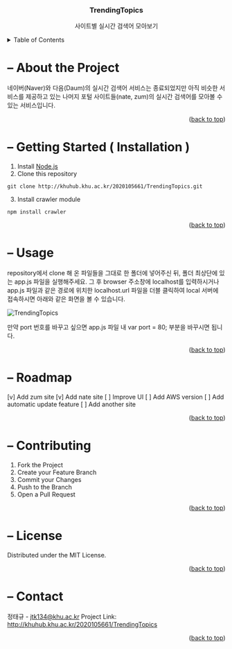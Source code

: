 <br />
<div align="center">
  <h3 align="center">TrendingTopics</h3>
  <p align="center">사이트별 실시간 검색어 모아보기</p>
</div>

<details>
  <summary>Table of Contents</summary>
  <ol>
    <li><a href="#-about-the-project">About The Project</a></li>
    <li><a href="#-getting-started-installation-">Getting Started</a></li>
    <li><a href="#-usage">Usage</a></li>
    <li><a href="#-roadmap">Roadmap</a></li>
    <li><a href="#-contributing">Contributing</a></li>
    <li><a href="#-license">License</a></li>
    <li><a href="#-contact">Contact</a></li>
  </ol>
</details>

# – About the Project
네이버(Naver)와 다음(Daum)의 실시간 검색어 서비스는 종료되었지만 아직 비슷한 서비스를 제공하고 있는 
나머지 포털 사이트들(nate, zum)의 실시간 검색어를 모아볼 수 있는 서비스입니다.

<p align="right">(<a href="#top">back to top</a>)</p>

# – Getting Started ( Installation )
1. Install [Node.js](https://nodejs.org/)
2. Clone this repository
 ```
git clone http://khuhub.khu.ac.kr/2020105661/TrendingTopics.git
```
3. Install crawler module
```
npm install crawler
```

<p align="right">(<a href="#top">back to top</a>)</p>

# – Usage
repository에서 clone 해 온 파일들을 그대로 한 폴더에 넣어주신 뒤, 폴더 최상단에 있는 app.js 파일을 실행해주세요.
그 후 browser 주소창에 localhost를 입력하시거나 app.js 파일과 같은 경로에 위치한 localhost.url 파일을 더블 클릭하여
local 서버에 접속하시면 아래와 같은 화면을 볼 수 있습니다.

![TrendingTopics](/uploads/b8001be56d3ede98448abaf3e55f052c/TrendingTopics.PNG)

만약 port 번호를 바꾸고 싶으면 app.js 파일 내 var port = 80; 부분을 바꾸시면 됩니다.

<p align="right">(<a href="#top">back to top</a>)</p>

# – Roadmap
[v] Add zum site
[v] Add nate site
[ ] Improve UI
[ ] Add AWS version
[ ] Add automatic update feature
[ ] Add another site

<p align="right">(<a href="#top">back to top</a>)</p>

# – Contributing
1. Fork the Project
2. Create your Feature Branch
3. Commit your Changes
4. Push to the Branch
5. Open a Pull Request

<p align="right">(<a href="#top">back to top</a>)</p>

# – License
Distributed under the MIT License.

<p align="right">(<a href="#top">back to top</a>)</p>

# – Contact
정태규 - jtk134@khu.ac.kr
Project Link: http://khuhub.khu.ac.kr/2020105661/TrendingTopics

<p align="right">(<a href="#top">back to top</a>)</p>
